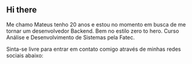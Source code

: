 ## Hi there 

Me chamo Mateus tenho 20 anos e estou no momento em busca de me tornar um desenvolvedor Backend. Bem no estilo zero to hero.
Curso Análise e Desenvolvimento de Sistemas pela Fatec. 

Sinta-se livre para entrar em contato comigo através de minhas redes sociais abaixo:

